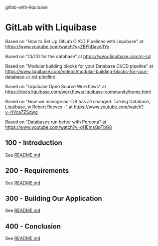gitlab-with-liquibase
# GitLab with Liquibase

Based on "How to Set Up GitLab CI/CD Pipelines with Liquibase" at https://www.youtube.com/watch?v=ZBFhDayoRYo

Based on "CI/CD for the database" at https://www.liquibase.com/ci-cd

Based on "Modular building blocks for your Database CI/CD pipeline" at https://www.liquibase.com/videos/modular-building-blocks-for-your-database-ci-cd-pipeline

Based on "Liquibase Open Source Workflows" at https://docs.liquibase.com/workflows/liquibase-community/home.html

Based on "How we manage our DB has all changed. Talking Database, Liquibase, w Robert Reeves -" at https://www.youtube.com/watch?v=riVca7ZSdwg

Based on "Databases run better with Percona" at https://www.youtube.com/watch?v=qHEmsQpTbG8

## 100 - Introduction

See [README.md](./100/README.md)

## 200 - Requirements

See [README.md](./200/README.md)

## 300 - Building Our Application

See [README.md](./300/README.md)

## 400 - Conclusion

See [README.md](./400/README.md)

